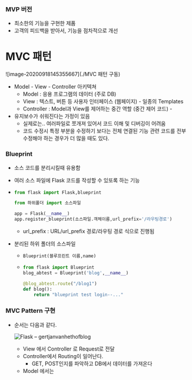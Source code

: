 ### MVP 버전

* 최소한의 기능을 구현한 제품
* 고객의 피드백을 받아서, 기능을 점차적으로 개선

# MVC 패턴

![image-20200918145355667](./MVC 패턴 구동)


* Model - View - Controller 아키텍쳐
  * Model : 응용 프로그램의 데이터 (주로 DB)
  * View : 텍스트, 버튼 등 사용자 인터페이스 (웹페이지) - 일종의 Templates
  * Controller : Model과 View를 제어하는 중간 역할 (중간 제어 코드) - 
* 유지보수가 쉬워진다는 가정이 있음
  * 실제로는.. 여러파일로 쪼개져 있어서 코드 이해 및 디버깅이 어려움
  * 코드 수정시 특정 부분을 수정하기 보다는 전체 연결된 기능 관련 코드를 전부 수정해야 하는 경우가 더 많을 때도 있다.



### Blueprint

* 소스 코드를 분리시킬때 유용함

* 여러 소스 파일에 Flask 코드를 작성할 수 있또록 하는 기능

* ```python
  from flask import Flask,blueprint
  
  from 하위폴더 import 소스파일
  
  app = Flask(__name__)
  app.register_blueprint(소스파일.객체이름,url_prefix='/라우팅경로')
  ```

  * url_prefix : URL/url_prefix 경로/라우팅 경로 식으로 진행됨

* 분리된 하위 폴더의 소스파일

  * `Blueprint(블루프린트 이름,name)`

  * ```python
    from flask import Blueprint
    blog_abtest = Blueprint('blog',__name__)
    
    @blog_abtest.route("/blog1")
    def blog():
        return "blueprint test login--..."
    ```



### MVC Pattern 구현

* 순서는 다음과 같다.

  ![Flask – gertjanvanhethofblog](./mvc)
  

  * View 에서 Controller 로 Request로 전달
  * Controller에서 Routing이 일어난다.
    * GET, POST인지를 파악하고 DB에서 데이터를 가져온다
  * Model 에서는 

